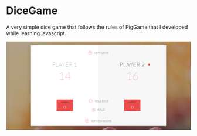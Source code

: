 # DiceGame
A very simple dice game that follows the rules of PigGame that I developed while learning javascript. 

![Screenshots](https://github.com/rakeswain/DiceGame/blob/master/DiceGame%201.PNG)
